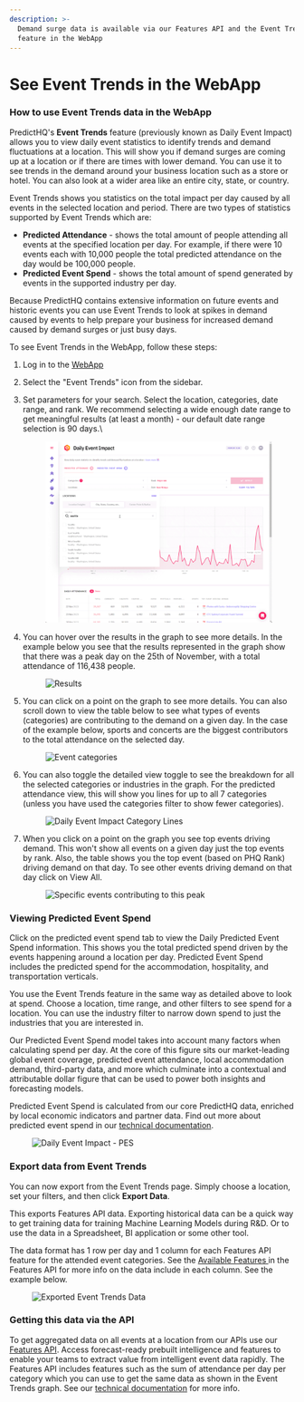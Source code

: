 ```yaml
---
description: >-
  Demand surge data is available via our Features API and the Event Trends
  feature in the WebApp
---
```


# See Event Trends in the WebApp

### How to use Event Trends data in the WebApp <a href="#how-to-use-event-trends-data-in-control-center" id="how-to-use-event-trends-data-in-control-center"></a>

PredictHQ's **Event Trends** feature (previously known as Daily Event Impact) allows you to view daily event statistics to identify trends and demand fluctuations at a location. This will show you if demand surges are coming up at a location or if there are times with lower demand. You can use it to see trends in the demand around your business location such as a store or hotel. You can also look at a wider area like an entire city, state, or country.

Event Trends shows you statistics on the total impact per day caused by all events in the selected location and period. There are two types of statistics supported by Event Trends which are:

* **Predicted Attendance** - shows the total amount of people attending all events at the specified location per day. For example, if there were 10 events each with 10,000 people the total predicted attendance on the day would be 100,000 people.
* **Predicted Event Spend** - shows the total amount of spend generated by events in the supported industry per day.

Because PredictHQ contains extensive information on future events and historic events you can use Event Trends to look at spikes in demand caused by events to help prepare your business for increased demand caused by demand surges or just busy days.

To see Event Trends in the WebApp, follow these steps:&#x20;

1. Log in to the [WebApp](https://control.predicthq.com)
2. Select the "Event Trends" icon from the sidebar.
3.  Set parameters for your search. Select the location, categories, date range, and rank. We recommend selecting a wide enough date range to get meaningful results (at least a month) - our default date range selection is 90 days.\


    <figure><img src="../.gitbook/assets/image (37).png" alt=""><figcaption></figcaption></figure>
4.  You can hover over the results in the graph to see more details. In the example below you see that the results represented in the graph show that there was a peak day on the 25th of November, with a total attendance of 116,438 people.&#x20;

    <figure><img src="https://images.ctfassets.net/ihlmn42cjuv0/5rs1QDGT3Wdm0UKJC8CgyH/d674e422b6a5dcc8a314051fc1afccdb/DEI-peak-day.png" alt="Results"><figcaption></figcaption></figure>
5.  You can click on a point on the graph to see more details. You can also scroll down to view the table below to see what types of events (categories) are contributing to the demand on a given day. In the case of the example below, sports and concerts are the biggest contributors to the total attendance on the selected day.&#x20;

    <figure><img src="https://images.ctfassets.net/ihlmn42cjuv0/7bCmaqy5iHaNaDp29ZG7zl/4d1beb8bebb05d8bff129d4da69b5c3c/DEI-category-breakdown-pic.png" alt="Event categories"><figcaption></figcaption></figure>
6.  You can also toggle the detailed view toggle to see the breakdown for all the selected categories or industries in the graph. For the predicted attendance view, this will show you lines for up to all 7 categories (unless you have used the categories filter to show fewer categories).

    <figure><img src="https://images.ctfassets.net/ihlmn42cjuv0/5jdDJbXZcSxRsVMlobh3He/c7ed0eeca85d18b1d965c3fcbb19de74/DEI-category-lines.png" alt="Daily Event Impact Category Lines"><figcaption></figcaption></figure>
7.  When you click on a point on the graph you see top events driving demand. This won't show all events on a given day just the top events by rank. Also, the table shows you the top event (based on PHQ Rank) driving demand on that day. To see other events driving demand on that day click on View All.

    <figure><img src="https://images.ctfassets.net/ihlmn42cjuv0/6lGyjVWejloCYWmo7wPRvP/a41a9620ab42bf2511100ceec4eb28e3/Screen_Shot_2022-02-24_at_17.00.23.png" alt="Specific events contributing to this peak"><figcaption></figcaption></figure>

### Viewing Predicted Event Spend <a href="#viewing-predicted-event-spend" id="viewing-predicted-event-spend"></a>

Click on the predicted event spend tab to view the Daily Predicted Event Spend information. This shows you the total predicted spend driven by the events happening around a location per day. Predicted Event Spend includes the predicted spend for the accommodation, hospitality, and transportation verticals.

You use the Event Trends feature in the same way as detailed above to look at spend. Choose a location, time range, and other filters to see spend for a location. You can use the industry filter to narrow down spend to just the industries that you are interested in.

Our Predicted Event Spend model takes into account many factors when calculating spend per day. At the core of this figure sits our market-leading global event coverage, predicted event attendance, local accommodation demand, third-party data, and more which culminate into a contextual and attributable dollar figure that can be used to power both insights and forecasting models.

Predicted Event Spend is calculated from our core PredictHQ data, enriched by local economic indicators and partner data. Find out more about predicted event spend in our [technical documentation](../../getting-started/predicthq-data/predicted-event-spend.md).

<figure><img src="https://images.ctfassets.net/ihlmn42cjuv0/3yd9U7IppdLOcJkadFtKAU/b4268bdcd6135145467a16139f55faa4/DEI-PES.png" alt="Daily Event Impact - PES"><figcaption></figcaption></figure>

### Export data from Event Trends <a href="#export-data-from-event-trends" id="export-data-from-event-trends"></a>

You can now export from the Event Trends page. Simply choose a location, set your filters, and then click **Export Data**.

This exports Features API data. Exporting historical data can be a quick way to get training data for training Machine Learning Models during R\&D. Or to use the data in a Spreadsheet, BI application or some other tool.

The data format has 1 row per day and 1 column for each Features API feature for the attended event categories. See the [Available Features ](../../api/features/get-features.md#available-features)in the Features API for more info on the data include in each column. See the example below.

<figure><img src="https://images.ctfassets.net/ihlmn42cjuv0/3uqrREqKe2yUs9PH17lt7v/fe44d8ce66c08d3bb022c4f53246b0c8/Screenshot_2024-06-07_143059.png" alt="Exported Event Trends Data"><figcaption></figcaption></figure>

### Getting this data via the API <a href="#getting-this-data-via-the-api" id="getting-this-data-via-the-api"></a>

To get aggregated data on all events at a location from our APIs use our [Features API](../../getting-started/guides/features-api-guides/increase-accuracy-with-the-features-api.md). Access forecast-ready prebuilt intelligence and features to enable your teams to extract value from intelligent event data rapidly. The Features API includes features such as the sum of attendance per day per category which you can use to get the same data as shown in the Event Trends graph. See our [technical documentation](../../getting-started/guides/features-api-guides/) for more info.
